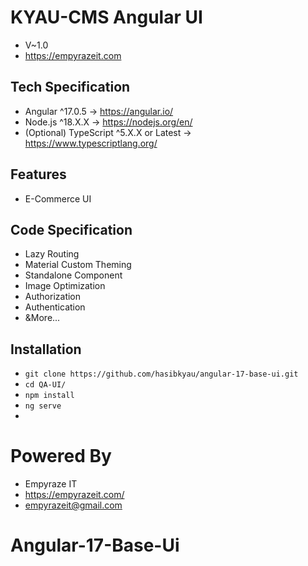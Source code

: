 # KYAU-CMS Angular UI
- V~1.0
- https://empyrazeit.com


## Tech Specification
-   Angular ^17.0.5 -> https://angular.io/
-   Node.js ^18.X.X -> https://nodejs.org/en/
-   (Optional) TypeScript ^5.X.X or Latest -> https://www.typescriptlang.org/


## Features
- E-Commerce UI


## Code Specification
- Lazy Routing
- Material Custom Theming
- Standalone Component
- Image Optimization
- Authorization
- Authentication
- &More...


## Installation
- `git clone https://github.com/hasibkyau/angular-17-base-ui.git`
- `cd QA-UI/`
- `npm install`
- `ng serve`
- 

# Powered By
- Empyraze IT
- https://empyrazeit.com/
- empyrazeit@gmail.com
# Angular-17-Base-Ui
